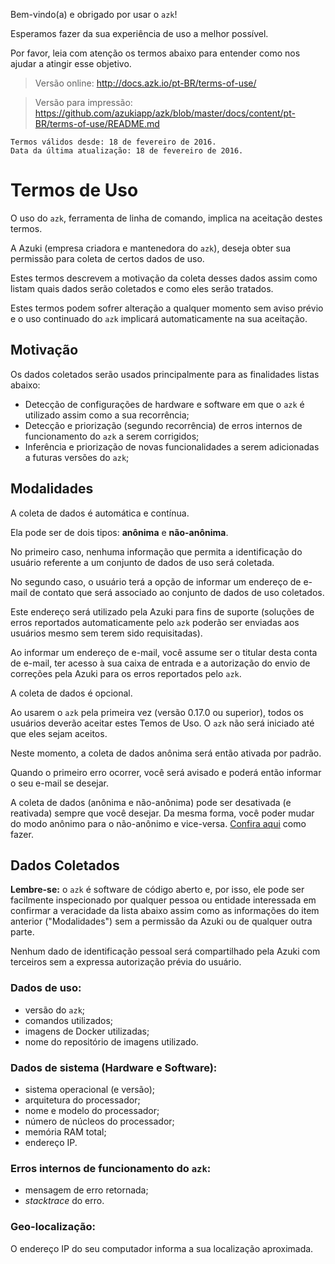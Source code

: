 Bem-vindo(a) e obrigado por usar o `azk`!

Esperamos fazer da sua experiência de uso a melhor possível.

Por favor, leia com atenção os termos abaixo para entender como nos ajudar a atingir esse objetivo.

> Versão online: http://docs.azk.io/pt-BR/terms-of-use/

> Versão para impressão: https://github.com/azukiapp/azk/blob/master/docs/content/pt-BR/terms-of-use/README.md

```
Termos válidos desde: 18 de fevereiro de 2016.
Data da última atualização: 18 de fevereiro de 2016.
```

# Termos de Uso

O uso do `azk`, ferramenta de linha de comando, implica na aceitação destes termos.

A Azuki (empresa criadora e mantenedora do `azk`), deseja obter sua permissão para coleta de certos dados de uso.

Estes termos descrevem a motivação da coleta desses dados assim como listam quais dados serão coletados e como eles serão tratados.

Estes termos podem sofrer alteração a qualquer momento sem aviso prévio e o uso continuado do `azk` implicará automaticamente na sua aceitação.

## Motivação

Os dados coletados serão usados principalmente para as finalidades listas abaixo:

+ Detecção de configurações de hardware e software em que o `azk` é utilizado assim como a sua recorrência;
+ Detecção e priorização (segundo recorrência) de erros internos de funcionamento do `azk` a serem corrigidos;
+ Inferência e priorização de novas funcionalidades a serem adicionadas a futuras versões do `azk`;

## Modalidades

A coleta de dados é automática e contínua.

Ela pode ser de dois tipos: **anônima** e **não-anônima**.

No primeiro caso, nenhuma informação que permita a identificação do usuário referente a um conjunto de dados de uso será coletada.

No segundo caso, o usuário terá a opção de informar um endereço de e-mail de contato que será associado ao conjunto de dados de uso coletados.

Este endereço será utilizado pela Azuki para fins de suporte (soluções de erros reportados automaticamente pelo `azk` poderão ser enviadas aos usuários mesmo sem terem sido requisitadas).

Ao informar um endereço de e-mail, você assume ser o titular desta conta de e-mail, ter acesso à sua caixa de entrada e a autorização do envio de correções pela Azuki para os erros reportados pelo `azk`.

A coleta de dados é opcional.

Ao usarem o `azk` pela primeira vez (versão 0.17.0 ou superior), todos os usuários deverão aceitar estes Temos de Uso. O `azk` não será iniciado até que eles sejam aceitos.

Neste momento, a coleta de dados anônima será então ativada por padrão.

Quando o primeiro erro ocorrer, você será avisado e poderá então informar o seu e-mail se desejar.

A coleta de dados (anônima e não-anônima) pode ser desativada (e reativada) sempre que você desejar. Da mesma forma, você poder mudar do modo anônimo para o não-anônimo e vice-versa. [Confira aqui](http://docs.azk.io/pt-BR/reference/cli/config.html) como fazer.

## Dados Coletados

**Lembre-se:** o `azk` é software de código aberto e, por isso, ele pode ser facilmente inspecionado por qualquer pessoa ou entidade interessada em confirmar a veracidade da lista abaixo assim como as informações do item anterior ("Modalidades") sem a permissão da Azuki ou de qualquer outra parte.

Nenhum dado de identificação pessoal será compartilhado pela Azuki com terceiros sem a expressa autorização prévia do usuário.

### Dados de uso:

+ versão do `azk`;
+ comandos utilizados;
+ imagens de Docker utilizadas;
+ nome do repositório de imagens utilizado.

### Dados de sistema (Hardware e Software):

+ sistema operacional (e versão);
+ arquitetura do processador;
+ nome e modelo do processador;
+ número de núcleos do processador;
+ memória RAM total;
+ endereço IP.

### Erros internos de funcionamento do `azk`:

+ mensagem de erro retornada;
+ *stacktrace* do erro.

### Geo-localização:

O endereço IP do seu computador informa a sua localização aproximada.
